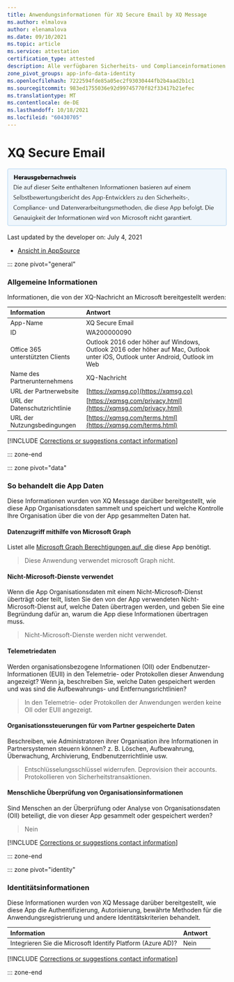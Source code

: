 ```yaml
---
title: Anwendungsinformationen für XQ Secure Email by XQ Message
ms.author: elmalova
author: elenamalova
ms.date: 09/10/2021
ms.topic: article
ms.service: attestation
certification_type: attested
description: Alle verfügbaren Sicherheits- und Complianceinformationen für XQ Secure Email, seine Datenverarbeitungsrichtlinien, Microsoft Cloud App Security App-Kataloginformationen und Sicherheits-/Complianceinformationen in der CSA STAR-Registrierung.
zone_pivot_groups: app-info-data-identity
ms.openlocfilehash: 7222594fde85a05ec2f93030444fb2b4aad2b1c1
ms.sourcegitcommit: 983ed1755036e92d99745770f82f33417b21efec
ms.translationtype: MT
ms.contentlocale: de-DE
ms.lasthandoff: 10/18/2021
ms.locfileid: "60430705"
---
```

# <a name="xq-secure-email"></a>XQ Secure Email

<p></p>
<img alt="Publisher Attestation: The information on this page is based on a self-assessment report provided by the app developer on the security, compliance, and data handling practices followed by this app. Microsoft makes no guarantees regarding the accuracy of the information." src="../media/attested.png" width="650" />
<p>Last updated by the developer on: July 4, 2021</p>

* <a href="https://appsource.microsoft.com/product/office/WA200000090" target="_blank">Ansicht in AppSource</a>

::: zone pivot="general"

### <a name="general-information"></a>Allgemeine Informationen

Informationen, die von der XQ-Nachricht an Microsoft bereitgestellt werden:

| **Information** | **Antwort** |
|:----------------|:-------------|
| App-Name | XQ Secure Email |
| ID | WA200000090 |
| Office 365 unterstützten Clients | Outlook 2016 oder höher auf Windows, Outlook 2016 oder höher auf Mac, Outlook unter iOS, Outlook unter Android, Outlook im Web |
| Name des Partnerunternehmens | XQ-Nachricht |
| URL der Partnerwebsite | [https://xqmsg.co](https://xqmsg.co) |
| URL der Datenschutzrichtlinie | [https://xqmsg.com/privacy.html](https://xqmsg.com/privacy.html) |
| URL der Nutzungsbedingungen | [https://xqmsg.com/terms.html](https://xqmsg.com/terms.html) |

 [!INCLUDE [Corrections or suggestions contact information](../includes/corrections-or-suggestions.md)]

::: zone-end

::: zone pivot="data"

### <a name="how-the-app-handles-data"></a>So behandelt die App Daten

Diese Informationen wurden von XQ Message darüber bereitgestellt, wie diese App Organisationsdaten sammelt und speichert und welche Kontrolle Ihre Organisation über die von der App gesammelten Daten hat.

#### <a name="data-access-using-microsoft-graph"></a>Datenzugriff mithilfe von Microsoft Graph

Listet alle [Microsoft Graph Berechtigungen auf, die](https://docs.microsoft.com/graph/permissions-reference) diese App benötigt.

>Diese Anwendung verwendet microsoft Graph nicht.


#### <a name="non-microsoft-services-used"></a>Nicht-Microsoft-Dienste verwendet

Wenn die App Organisationsdaten mit einem Nicht-Microsoft-Dienst überträgt oder teilt, listen Sie den von der App verwendeten Nicht-Microsoft-Dienst auf, welche Daten übertragen werden, und geben Sie eine Begründung dafür an, warum die App diese Informationen übertragen muss.

>Nicht-Microsoft-Dienste werden nicht verwendet.



#### <a name="telemetry-data"></a>Telemetriedaten

Werden organisationsbezogene Informationen (OII) oder Endbenutzer-Informationen (EUII) in den Telemetrie- oder Protokollen dieser Anwendung angezeigt? Wenn ja, beschreiben Sie, welche Daten gespeichert werden und was sind die Aufbewahrungs- und Entfernungsrichtlinien?

>In den Telemetrie- oder Protokollen der Anwendungen werden keine OII oder EUII angezeigt.

#### <a name="organizational-controls-for-data-stored-by-partner"></a>Organisationssteuerungen für vom Partner gespeicherte Daten

Beschreiben, wie Administratoren ihrer Organisation ihre Informationen in Partnersystemen steuern können? z. B. Löschen, Aufbewahrung, Überwachung, Archivierung, Endbenutzerrichtlinie usw.

>Entschlüsselungsschlüssel widerrufen. Deprovision their accounts. Protokollieren von Sicherheitstransaktionen.

#### <a name="human-review-of-organizational-information"></a>Menschliche Überprüfung von Organisationsinformationen

Sind Menschen an der Überprüfung oder Analyse von Organisationsdaten (OII) beteiligt, die von dieser App gesammelt oder gespeichert werden?

>Nein

[!INCLUDE [Corrections or suggestions contact information](../includes/corrections-or-suggestions.md)]

::: zone-end


::: zone pivot="identity"

### <a name="identity-information"></a>Identitätsinformationen

Diese Informationen wurden von XQ Message darüber bereitgestellt, wie diese App die Authentifizierung, Autorisierung, bewährte Methoden für die Anwendungsregistrierung und andere Identitätskriterien behandelt.

| **Information** | **Antwort** |
|:----------------|:-------------|
| Integrieren Sie die Microsoft Identify Platform (Azure AD)?  | Nein |

[!INCLUDE [Corrections or suggestions contact information](../includes/corrections-or-suggestions.md)]

::: zone-end
